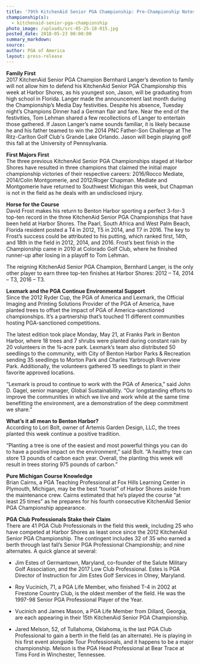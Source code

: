 ```yaml
---
title: '79th KitchenAid Senior PGA Championship: Pre-Championship Notes'
championship(s):
  - kitchenaid-senior-pga-championship
photo_image: /uploads/src-05-25-18-015.jpg
posted_date: 2018-05-23 00:00:00
summary_markdown:
source:
author: PGA of America
layout: press-release
---
```


**Family First**<br>2017 KitchenAid Senior PGA Champion Bernhard Langer’s devotion to family will not allow him to defend his KitchenAid Senior PGA Championship this week at Harbor Shores, as his youngest son, Jason, will be graduating from high school in Florida. Langer made the announcement last month during the Championship’s Media Day festivities. Despite his absence, Tuesday night’s Champions Dinner had a German flair and fare. Near the end of the festivities, Tom Lehman shared a few recollections of Langer to entertain those gathered. If Jason Langer’s name sounds familiar, it is likely because he and his father teamed to win the 2014 PNC Father-Son Challenge at The Ritz-Carlton Golf Club's Grande Lake Orlando. Jason will begin playing golf this fall at the University of Pennsylvania. 

**First Majors First**<br>The three previous KitchenAid Senior PGA Championships staged at Harbor Shores have resulted in three champions that claimed the initial major championship victories of their respective careers: 2016/Rocco Mediate, 2014/Colin Montgomerie, and 2012/Roger Chapman. Mediate and Montgomerie have returned to Southwest Michigan this week, but Chapman is not in the field as he deals with an undisclosed injury.

**Horse for the Course**<br>David Frost makes his return to Benton Harbor sporting a perfect 3-for-3 top-ten record in the three KitchenAid Senior PGA Championships that have been held at Harbor Shores. The Paarl, South Africa and West Palm Beach, Florida resident posted a T4 in 2012, T5 in 2014, and T7 in 2016. The key to Frost’s success could be attributed to his putting, which ranked first, 14th, and 18th in the field in 2012, 2014, and 2016. Frost’s best finish in the Championship came in 2010 at Colorado Golf Club, where he finished runner-up after losing in a playoff to Tom Lehman.

The reigning KitchenAid Senior PGA Champion, Bernhard Langer, is the only other player to earn three top-ten finishes at Harbor Shores: 2012 – T4, 2014 – T3, 2016 – T3.

**Lexmark and the PGA Continue Environmental Support**<br>Since the 2012 Ryder Cup, the PGA of America and Lexmark, the Official Imaging and Printing Solutions Provider of the PGA of America, have planted trees to offset the impact of PGA of America-sanctioned championships. It’s a partnership that’s touched 11 different communities hosting PGA-sanctioned competitions.

The latest edition took place Monday, May 21, at Franks Park in Benton Harbor, where 18 trees and 7 shrubs were planted during constant rain by 20 volunteers in the ¾-acre park. Lexmark’s team also distributed 50 seedlings to the community, with City of Benton Harbor Parks & Recreation sending 35 seedlings to Morton Park and Charles Yarbrough Riverview Park. Additionally, the volunteers gathered 15 seedlings to plant in their favorite approved locations.

“Lexmark is proud to continue to work with the PGA of America,” said John D. Gagel, senior manager, Global Sustainability. “Our longstanding efforts to improve the communities in which we live and work while at the same time benefitting the environment, are a demonstration of the deep commitment we share.”    

**What’s it all mean to Benton Harbor?**<br>According to Lori Bolt, owner of Artemis Garden Design, LLC, the trees planted this week continue a positive tradition.

“Planting a tree is one of the easiest and most powerful things you can do to have a positive impact on the environment,” said Bolt. “A healthy tree can store 13 pounds of carbon each year. Overall, the planting this week will result in trees storing 975 pounds of carbon.”

**Pure Michigan Course Knowledge**<br>Brian Cairns, a PGA Teaching Professional at Fox Hills Learning Center in Plymouth, Michigan, may be the best “tourist” of Harbor Shores aside from the maintenance crew. Cairns estimated that he’s played the course “at least 25 times” as he prepares for his fourth consecutive KitchenAid Senior PGA Championship appearance.

**PGA Club Professionals Stake their Claim**<br>There are 41 PGA Club Professionals in the field this week, including 25 who have competed at Harbor Shores as least once since the 2012 KitchenAid Senior PGA Championship. The contingent includes 32 of 35 who earned a berth through last fall’s Senior PGA Professional Championship; and nine alternates. A quick glance at several:

* Jim Estes of Germantown, Maryland, co-founder of the Salute Military Golf Association, and the 2017 Low Club Professional. Estes is PGA Director of Instruction for Jim Estes Golf Services in Olney, Maryland.

* Roy Vucinich, 71, a PGA Life Member, who finished T-4 in 2002 at Firestone Country Club, is the oldest member of the field. He was the 1997-98 Senior PGA Professional Player of the Year.

* Vucinich and James Mason, a PGA Life Member from Dillard, Georgia, are each appearing in their 15th KitchenAid Senior PGA Championship.

* Jared Melson, 52, of Tullahoma, Oklahoma, is the last PGA Club Professional to gain a berth in the field (as an alternate). He is playing in his first event alongside Tour Professionals, and it happens to be a major championship. Melson is the PGA Head Professional at Bear Trace at Tims Ford in Winchester, Tennessee.